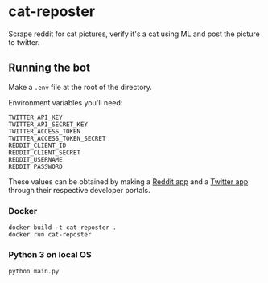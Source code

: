 # cat-reposter
Scrape reddit for cat pictures, verify it's a cat using ML and post the picture to twitter.

## Running the bot
Make a `.env` file at the root of the directory.

Environment variables you'll need:

`TWITTER_API_KEY` \
`TWITTER_API_SECRET_KEY` \
`TWITTER_ACCESS_TOKEN` \
`TWITTER_ACCESS_TOKEN_SECRET` \
`REDDIT_CLIENT_ID` \
`REDDIT_CLIENT_SECRET` \
`REDDIT_USERNAME` \
`REDDIT_PASSWORD`


These values can be obtained by making a [Reddit app](https://www.reddit.com/prefs/apps/) and a [Twitter app](https://developer.twitter.com/en) through their respective developer portals.
### Docker
```docker build -t cat-reposter .``` \
```docker run cat-reposter```

### Python 3 on local OS
```python main.py```
